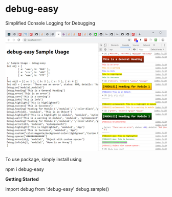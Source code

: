 # debug-easy
Simplified Console Logging for Debugging

![Screenshot](/screenshot.jpg)

To use package, simply install using

npm i debug-easy

<b>Getting Started </b>

import debug from 'debug-easy'
debug.sample()
